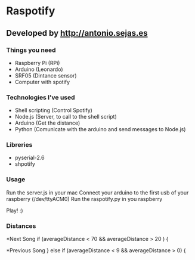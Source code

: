 # Raspotify
## Developed by http://antonio.sejas.es

### Things you need
* Raspberry Pi (RPi)
* Arduino (Leonardo)
* SRF05 (Dintance sensor)
* Computer with spotify


### Technologies I've used
* Shell scripting (Control Spotify)
* Node.js (Server, to call to the shell script)
* Arduino (Get the distance)
* Python (Comunicate with the arduino and send messages to Node.js)


### Libreries
* pyserial-2.6
* shpotify


### Usage
Run the server.js in your mac
Connect your arduino to the first usb of your raspberry (/dev/ttyACM0)
Run the raspotify.py in you raspberry

Play! :)

### Distances
*Next Song
if (averageDistance \< 70 && averageDistance \> 20 ) {

*Previous Song
} else if (averageDistance < 9 && averageDistance > 0) {
